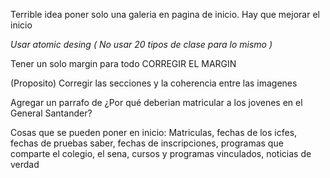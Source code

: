 Terrible idea poner solo una galeria en pagina de inicio.
Hay que mejorar el inicio

*Usar atomic desing ( No usar 20 tipos de clase para lo mismo )*

Tener un solo margin para todo CORREGIR EL MARGIN

(Proposito) Corregir las secciones y la coherencia entre las imagenes

Agregar un parrafo de ¿Por qué deberian matricular a los jovenes en el General Santander?

Cosas que se pueden poner en inicio:
Matriculas, fechas de los icfes, fechas de pruebas saber, fechas de inscripciones, programas que comparte el colegio, el sena, cursos y programas vinculados, noticias de verdad


